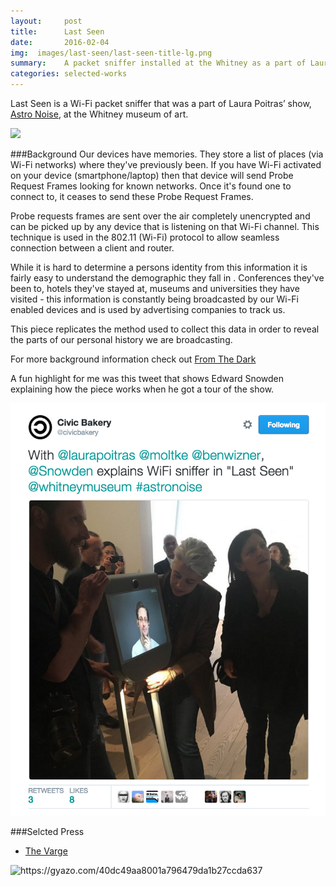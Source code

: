 ```yaml
---
layout:     post
title:      Last Seen
date:       2016-02-04
img:  images/last-seen/last-seen-title-lg.png
summary:    A packet sniffer installed at the Whitney as a part of Laura Poitras' show AstroNoise
categories: selected-works
---
```



Last Seen is a Wi-Fi packet sniffer that was a part of Laura Poitras’ show, 
[Astro Noise](http://whitney.org/Exhibitions/LauraPoitras), at the Whitney museum of art.



<div class="mxn1">
<img class ="px3" src="/images/last-seen/people.png"/>
</div>


###Background
Our devices have memories. They store a list of places (via Wi-Fi networks) where they've previously been. If you have Wi-Fi activated on your device (smartphone/laptop) then that device will send Probe Request Frames looking for known networks. Once it's found one to connect to, it ceases to send these Probe Request Frames.


Probe requests frames are sent over the air completely unencrypted and can be picked up by any device that is listening on that Wi-Fi channel. 
This technique is used in the 802.11 (Wi-Fi)  protocol to allow seamless connection between a client and router.

While it is hard to determine a persons identity from this information it is fairly easy to understand the demographic they fall in . Conferences they've been to, hotels they've stayed at, museums and universities they have visited - this information is constantly being broadcasted by our Wi-Fi enabled devices and is used by advertising companies to track us. 


This piece replicates the method used to collect this data in order to reveal the parts of our personal history we are broadcasting.


For more background information check out [From The Dark](http://samatt.github.io/from-the-dark)


A fun highlight for me was this tweet that shows Edward Snowden explaining how the piece works when he got a tour of the show.

<div class="mxn1">
<img class ="px3" style="max-height:700px;" src="/images/last-seen/snowden.png"/>
</div>


###Selcted Press

 - [The Varge](http://www.theverge.com/2016/2/5/10919006/laura-poitras-astro-noise-citizenfour-snowden-whitney-museum)


<div class="mxn1">
<img src="/images/last-seen/loop.gif" alt="https://gyazo.com/40dc49aa8001a796479da1b27ccda637" width="356"/>
</div>

<!-- <div class="mxn1">
<iframe class="px4" src="//player.vimeo.com/video/110800707" width="670" height="376" frameborder="0" webkitallowfullscreen mozallowfullscreen allowfullscreen></iframe>
</div> -->